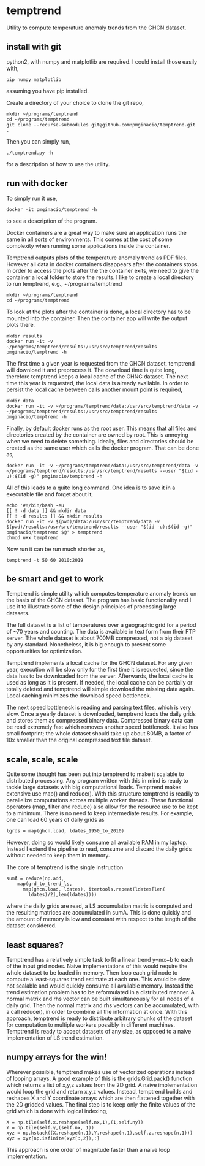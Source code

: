# temptrend

Utility to compute temperature anomaly trends from the GHCN dataset.

## install with git

python2, with numpy and matplotlib are required.
I could install those easily with,

    pip numpy matplotlib

assuming you have pip installed.

Create a directory of your choice to clone the git repo,

    mkdir ~/programs/temptrend
    cd ~/programs/temptrend
    git clone --recurse-submodules git@github.com:pmginacio/temptrend.git .

Then you can simply run,

    ./temptrend.py -h 
    
for a description of how to use the utility.

## run with docker

To simply run it use,
    
    docker -it pmginacio/temptrend -h

to see a description of the program.

Docker containers are a great way to make sure an application runs the same in all sorts of environments.
This comes at the cost of some complexity when running some applications inside the container.

Temptrend outputs plots of the temperature anomaly trend as PDF files.
However all data in docker containers disappears after the containers stops.
In order to access the plots after the the container exits, we need to give the container a local folder to store the results.
I like to create a local directory to run temptrend, e.g., ~/programs/temptrend

    mkdir ~/programs/temptrend
    cd ~/programs/temptrend

To look at the plots after the container is done, a local directory has to be mounted into the container.
Then the container app will write the output plots there.

    mkdir results
    docker run -it -v ~/programs/temptrend/results:/usr/src/temptrend/results pmginacio/temptrend -h

The first time a given year is requested from the GHCN dataset, temptrend will download it and preprocess it.
The download time is quite long, therefore temptrend keeps a local cache of the GHNC dataset.
The next time this year is requested, the local data is already available.
In order to persist the local cache between calls another mount point is required,

    mkdir data
    docker run -it -v ~/programs/temptrend/data:/usr/src/temptrend/data -v ~/programs/temptrend/results:/usr/src/temptrend/results pmginacio/temptrend -h

Finally, by default docker runs as the root user. 
This means that all files and directories created by the container are owned by root.
This is annoying when we need to delete something. 
Ideally, files and directories should be created as the same user which calls the docker program.
That can be done as,

    docker run -it -v ~/programs/temptrend/data:/usr/src/temptrend/data -v ~/programs/temptrend/results:/usr/src/temptrend/results --user "$(id -u):$(id -g)" pmginacio/temptrend -h

All of this leads to a quite long command. 
One idea is to save it in a executable file and forget about it,

    echo '#!/bin/bash -eu
    [[ ! -d data ]] && mkdir data
    [[ ! -d results ]] && mkdir results
    docker run -it -v $(pwd)/data:/usr/src/temptrend/data -v $(pwd)/results:/usr/src/temptrend/results --user "$(id -u):$(id -g)" pmginacio/temptrend $@' > temptrend
    chmod u+x temptrend

Now run it can be run much shorter as,

    temptrend -t 50 60 2010:2019

## be smart and get to work

Temptrend is simple utility which computes temperature anomaly trends on the basis of the GHCN dataset.
The program has basic functionality and I use it to illustrate some of the design principles of processing large datasets.

The full dataset is a list of temperatures over a geographic grid for a period of ~70 years and counting.
The data is available in text form from their FTP server.
Tthe whole dataset is about 700MB compressed, not a big dataset by any standard.
Nonetheless, it is big enough to present some opportunities for optimization.

Temptrend implements a local cache for the GHCN dataset.
For any given year, execution will be slow only for the first time it is requested, since the data has to be downloaded from the server.
Afterwards, the local cache is used as long as it is present. 
If needed, the local cache can be partially or totally deleted and temptrend will simple download the missing data again.
Local caching minimizes the download speed bottleneck.

The next speed bottleneck is reading and parsing text files, which is very slow.
Once a yearly dataset is downloaded, temptrend loads the daily grids and stores them as compressed binary data.
Compressed binary data can be read extremely fast which removes another speed bottleneck.
It also has small footprint; the whole dataset should take up about 80MB, a factor of 10x smaller than the original compressed text file dataset.

## scale, scale, scale

Quite some thought has been put into temptrend to make it scalable to distributed processing.
Any program written with this in mind is ready to tackle large datasets with big computational loads.
Temptrend makes extensive use map() and reduce().
With this structure temptrend is readily to parallelize computations across multiple worker threads.
These functional operators (map, filter and reduce) also allow for the resource use to be kept to a minimum.
There is no need to keep intermediate results.
For example, one can load 60 years of daily grids as

    lgrds = map(ghcn.load, ldates_1950_to_2010)

However, doing so would likely consume all available RAM in my laptop.
Instead I extend the pipeline to read, consume and discard the daily grids without needed to keep them in memory.

The core of temptrend is the single instruction

    sumA = reduce(np.add, 
        map(grd_to_trend_ls, 
          map(ghcn.load, ldates), itertools.repeat(ldates[len(
            ldates)/2],len(ldates))))

where the daily grids are read, a LS accumulation matrix is computed and the resulting matrices are accumulated in sumA.
This is done quickly and the amount of memory is low and constant with respect to the length of the dataset considered.

## least squares?

Temptrend has a relatively simple task to fit a linear trend y=mx+b to each of the input grid nodes.
Naive implementations of this would require the whole dataset to be loaded in memory.
Then loop each grid node to compute a least-squares trend estimate at each one.
This would be slow, not scalable and would quickly consume all available memory.
Instead the trend estimation problem has to be reformulated in a distributed manner.
A normal matrix and rhs vector can be built simultaneously for all nodes of a daily grid.
Then the normal matrix and rhs vectors can be accumulated, with a call reduce(), in order to combine all the information at once.
With this approach, temptrend is ready to distribute arbitrary chunks of the dataset for computation to multiple workers possibly in different machines.
Temptrend is ready to accept datasets of any size, as opposed to a naive implementation of LS trend estimation.

## numpy arrays for the win!

Wherever possible, temptrend makes use of vectorized operations instead of looping arrays.
A good example of this is the grids.Grid.pack() function which returns a list of x,y,z values from the 2D grid.
A naive implementation would loop the grid and return x,y,z values.
Instead, temptrend builds and reshapes X and Y coordinate arrays which are then flattened together with the 2D gridded values. 
The final step is to keep only the finite values of the grid which is done with logical indexing,

    X = np.tile(self.x.reshape(self.nx,1),(1,self.ny))
    Y = np.tile(self.y,(self.nx, 1))
    xyz = np.hstack((X.reshape(n,1),Y.reshape(n,1),self.z.reshape(n,1)))
    xyz = xyz[np.isfinite(xyz[:,2]),:]

This approach is one order of magnitude faster than a naive loop implementation.
